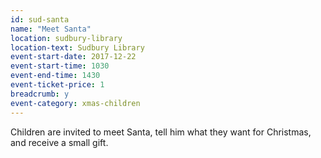 ```yaml
---
id: sud-santa
name: "Meet Santa"
location: sudbury-library
location-text: Sudbury Library
event-start-date: 2017-12-22
event-start-time: 1030
event-end-time: 1430
event-ticket-price: 1
breadcrumb: y
event-category: xmas-children
---
```


Children are invited to meet Santa, tell him what they want for Christmas, and receive a small gift.
